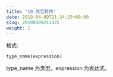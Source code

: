 ```yaml
---
title: "19-类型转换"
date: 2019-04-09T21:34:25+08:00
slug: 20190409213425
weight: 1
---
```


格式: 
```
type_name(expression)
```
type_name 为类型，expression 为表达式。
